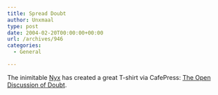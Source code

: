 ```yaml
---
title: Spread Doubt
author: Unxmaal
type: post
date: 2004-02-20T00:00:00+00:00
url: /archives/946
categories:
  - General

---
```

The inimitable [Nyx][1] has created a great T-shirt via CafePress: [The Open Discussion of Doubt][2].

 [1]: http://unxmaal.com/cgi-bin/clickcount.cgi?action=jump&URL=http://blog.ghostdragon.net/
 [2]: http://www.cafeshops.com/opendoubt